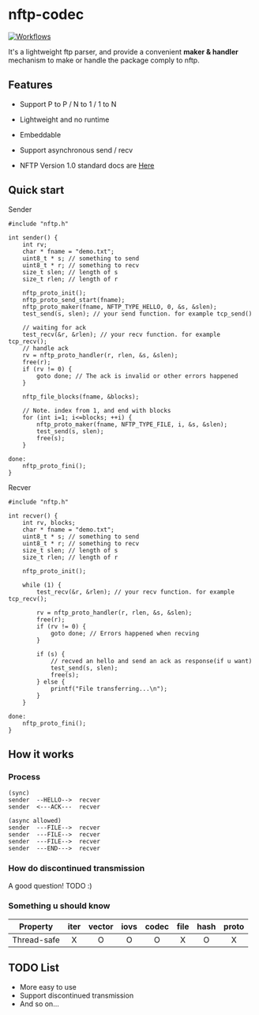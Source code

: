 # nftp-codec

[![Workflows](https://github.com/nanomq/nftp-codec/actions/workflows/test.yml/badge.svg)](https://github.com/nanomq/nftp-codec/actions)

It's a lightweight ftp parser, and provide a convenient **maker & handler** mechanism to make or handle the package comply to nftp.

## Features

* Support P to P / N to 1 / 1 to N

* Lightweight and no runtime

* Embeddable

* Support asynchronous send / recv

* NFTP Version 1.0 standard docs are [Here](https://github.com/nanomq/nftp-codec/blob/main/docs/doc-ver1.0.md)

## Quick start

Sender

```
#include "nftp.h"

int sender() {
	int rv;
	char * fname = "demo.txt";
	uint8_t * s; // something to send
	uint8_t * r; // something to recv
	size_t slen; // length of s
	size_t rlen; // length of r

	nftp_proto_init();
	nftp_proto_send_start(fname);
	nftp_proto_maker(fname, NFTP_TYPE_HELLO, 0, &s, &slen);
	test_send(s, slen); // your send function. for example tcp_send()

	// waiting for ack
	test_recv(&r, &rlen); // your recv function. for example tcp_recv();
	// handle ack
	rv = nftp_proto_handler(r, rlen, &s, &slen);
	free(r);
	if (rv != 0) {
		goto done; // The ack is invalid or other errors happened
	}

	nftp_file_blocks(fname, &blocks);

	// Note. index from 1, and end with blocks
	for (int i=1; i<=blocks; ++i) {
		nftp_proto_maker(fname, NFTP_TYPE_FILE, i, &s, &slen);
		test_send(s, slen);
		free(s);
	}

done:
	nftp_proto_fini();
}
```

Recver

```
#include "nftp.h"

int recver() {
	int rv, blocks;
	char * fname = "demo.txt";
	uint8_t * s; // something to send
	uint8_t * r; // something to recv
	size_t slen; // length of s
	size_t rlen; // length of r

	nftp_proto_init();

	while (1) {
		test_recv(&r, &rlen); // your recv function. for example tcp_recv();

		rv = nftp_proto_handler(r, rlen, &s, &slen);
		free(r);
		if (rv != 0) {
			goto done; // Errors happened when recving
		}

		if (s) {
			// recved an hello and send an ack as response(if u want)
			test_send(s, slen);
			free(s);
		} else {
			printf("File transferring...\n");
		}
	}

done:
	nftp_proto_fini();
}
```

## How it works

### Process

```
(sync)
sender  --HELLO-->  recver
sender  <---ACK---  recver

(async allowed)
sender  ---FILE-->  recver
sender  ---FILE-->  recver
sender  ---FILE-->  recver
sender  ---END--->  recver
```

### How do discontinued transmission

A good question! TODO :)

### Something u should know

|  Property   | iter | vector | iovs | codec | file | hash | proto |
| :---------: | :--: | :----: | :--: | :---: | :--: | :--: | :---: |
| Thread-safe |  X   |   O    |  O   |   O   |  X   |  O   |   X   |

## TODO List

* More easy to use
* Support discontinued transmission
* And so on...

